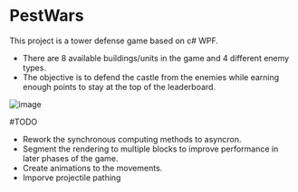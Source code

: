 # PestWars
This project is a tower defense game based on c# WPF.

- There are 8 available buildings/units in the game and 4 different enemy types.
- The objective is to defend the castle from the enemies while earning enough points to stay at the top of the leaderboard.

![image](https://github.com/KDavidOE/PestWars/assets/101677036/4816facd-fcce-4983-be02-fe08629796fb)

#TODO

-  Rework the synchronous computing methods to asyncron.
-  Segment the rendering to multiple blocks to improve performance in later phases of the game.
-  Create animations to the movements.
-  Imporve projectile pathing
